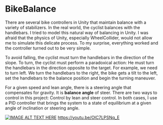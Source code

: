 # BikeBalance
There are several bike controllers in Unity that maintain balance with a variety of stabilizers. In the real world, the cyclist balances with the handlebars. I tried to model this natural way of balancing in Unity. I was afraid that the physics of Unity, especially WheelCollider, would not allow me to simulate this delicate process. To my surprise, everything worked and the controller turned out to be very simple.

To avoid falling, the cyclist must turn the handlebars in the direction of the slope. To turn, the cyclist must perform a paradoxical action: He must turn the handlebars in the direction opposite to the target. For example, we need to turn left. We turn the handlebars to the right, the bike gets a tilt to the left, set the handlebars to the balance position and begin the turning maneuver.

For a given speed and lean angle, there is a steering angle that compensates for gravity. It is **balance angle** of steer.
There are two ways to control in this project: Control by lean and steer control. In both cases, I use a PID controller that brings the system to a state of equilibrium at a given angle of inclination or steering angle.

[![IMAGE ALT TEXT HERE](https://img.youtube.com/vi/OlC7LPSNq_E/0.jpg)](https://www.youtube.com/watch?v=OlC7LPSNq_E)
https://youtu.be/OlC7LPSNq_E
